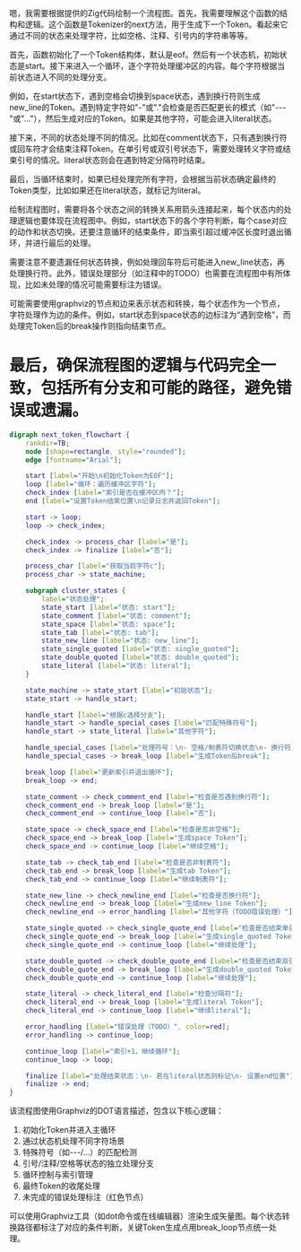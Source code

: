 嗯，我需要根据提供的Zig代码绘制一个流程图。首先，我需要理解这个函数的结构和逻辑。这个函数是Tokenizer的next方法，用于生成下一个Token。看起来它通过不同的状态来处理字符，比如空格、注释、引号内的字符串等等。

首先，函数初始化了一个Token结构体，默认是eof。然后有一个状态机，初始状态是start。接下来进入一个循环，逐个字符处理缓冲区的内容。每个字符根据当前状态进入不同的处理分支。

例如，在start状态下，遇到空格会切换到space状态，遇到换行符则生成new_line的Token。遇到特定字符如"-"或"."会检查是否匹配更长的模式（如"---"或"..."），然后生成对应的Token。如果是其他字符，可能会进入literal状态。

接下来，不同的状态处理不同的情况。比如在comment状态下，只有遇到换行符或回车符才会结束注释Token。在单引号或双引号状态下，需要处理转义字符或结束引号的情况。literal状态则会在遇到特定分隔符时结束。

最后，当循环结束时，如果已经处理完所有字符，会根据当前状态确定最终的Token类型，比如如果还在literal状态，就标记为literal。

绘制流程图时，需要将各个状态之间的转换关系用箭头连接起来，每个状态内的处理逻辑也要体现在流程图中。例如，start状态下的各个字符判断，每个case对应的动作和状态切换。还要注意循环的结束条件，即当索引超过缓冲区长度时退出循环，并进行最后的处理。

需要注意不要遗漏任何状态转换，例如处理回车符后可能进入new_line状态，再处理换行符。此外，错误处理部分（如注释中的TODO）也需要在流程图中有所体现，比如未处理的情况可能需要标注为错误。

可能需要使用graphviz的节点和边来表示状态和转换，每个状态作为一个节点，字符处理作为边的条件。例如，start状态到space状态的边标注为“遇到空格”，而处理完Token后的break操作则指向结束节点。

最后，确保流程图的逻辑与代码完全一致，包括所有分支和可能的路径，避免错误或遗漏。
================================================
```dot
digraph next_token_flowchart {
    rankdir=TB;
    node [shape=rectangle, style="rounded"];
    edge [fontname="Arial"];

    start [label="开始\n初始化Token为EOF"];
    loop [label="循环：遍历缓冲区字符"];
    check_index [label="索引是否在缓冲区内？"];
    end [label="设置Token结束位置\n记录日志并返回Token"];

    start -> loop;
    loop -> check_index;

    check_index -> process_char [label="是"];
    check_index -> finalize [label="否"];

    process_char [label="获取当前字符c"];
    process_char -> state_machine;

    subgraph cluster_states {
        label="状态处理";
        state_start [label="状态: start"];
        state_comment [label="状态: comment"];
        state_space [label="状态: space"];
        state_tab [label="状态: tab"];
        state_new_line [label="状态: new_line"];
        state_single_quoted [label="状态: single_quoted"];
        state_double_quoted [label="状态: double_quoted"];
        state_literal [label="状态: literal"];
    }

    state_machine -> state_start [label="初始状态"];
    state_start -> handle_start;

    handle_start [label="根据c选择分支"];
    handle_start -> handle_special_cases [label="匹配特殊符号"];
    handle_start -> state_literal [label="其他字符"];

    handle_special_cases [label="处理符号：\n- 空格/制表符切换状态\n- 换行符立即返回\n- 匹配---/...等模式\n- 引号进入对应状态"];
    handle_special_cases -> break_loop [label="生成Token后break"];

    break_loop [label="更新索引并退出循环"];
    break_loop -> end;

    state_comment -> check_comment_end [label="检查是否遇到换行符"];
    check_comment_end -> break_loop [label="是"];
    check_comment_end -> continue_loop [label="否"];

    state_space -> check_space_end [label="检查是否非空格"];
    check_space_end -> break_loop [label="生成space Token"];
    check_space_end -> continue_loop [label="继续空格"];

    state_tab -> check_tab_end [label="检查是否非制表符"];
    check_tab_end -> break_loop [label="生成tab Token"];
    check_tab_end -> continue_loop [label="继续制表符"];

    state_new_line -> check_newline_end [label="检查是否换行符"];
    check_newline_end -> break_loop [label="生成new_line Token"];
    check_newline_end -> error_handling [label="其他字符（TODO错误处理）"];

    state_single_quoted -> check_single_quote_end [label="检查是否结束单引号"];
    check_single_quote_end -> break_loop [label="生成single_quoted Token"];
    check_single_quote_end -> continue_loop [label="继续处理"];

    state_double_quoted -> check_double_quote_end [label="检查是否结束双引号"];
    check_double_quote_end -> break_loop [label="生成double_quoted Token"];
    check_double_quote_end -> continue_loop [label="继续处理"];

    state_literal -> check_literal_end [label="检查分隔符"];
    check_literal_end -> break_loop [label="生成literal Token"];
    check_literal_end -> continue_loop [label="继续literal"];

    error_handling [label="错误处理（TODO）", color=red];
    error_handling -> continue_loop;

    continue_loop [label="索引+1，继续循环"];
    continue_loop -> loop;

    finalize [label="处理结束状态：\n- 若在literal状态则标记\n- 设置end位置"];
    finalize -> end;
}
``` 

该流程图使用Graphviz的DOT语言描述，包含以下核心逻辑：
1. 初始化Token并进入主循环
2. 通过状态机处理不同字符场景
3. 特殊符号（如---/...）的匹配检测
4. 引号/注释/空格等状态的独立处理分支
5. 循环控制与索引管理
6. 最终Token的收尾处理
7. 未完成的错误处理标注（红色节点）

可以使用Graphviz工具（如dot命令或在线编辑器）渲染生成矢量图。每个状态转换路径都标注了对应的条件判断，关键Token生成点用break_loop节点统一处理。